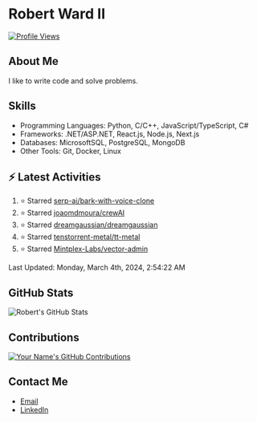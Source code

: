 
# Robert Ward II

[![Profile Views](https://komarev.com/ghpvc/?username=Robert-W-Ward)](https://github.com/Robert-W-Ward)

## About Me
I like to write code and solve problems.

## Skills
- Programming Languages: Python, C/C++, JavaScript/TypeScript, C#
- Frameworks: .NET/ASP.NET, React.js, Node.js, Next.js
- Databases: MicrosoftSQL, PostgreSQL, MongoDB
- Other Tools: Git, Docker, Linux

## :zap: Latest Activities
<!--RECENT_ACTIVITY:start-->
1. ⭐ Starred [serp-ai/bark-with-voice-clone](https://github.com/serp-ai/bark-with-voice-clone)
2. ⭐ Starred [joaomdmoura/crewAI](https://github.com/joaomdmoura/crewAI)
3. ⭐ Starred [dreamgaussian/dreamgaussian](https://github.com/dreamgaussian/dreamgaussian)
4. ⭐ Starred [tenstorrent-metal/tt-metal](https://github.com/tenstorrent-metal/tt-metal)
5. ⭐ Starred [Mintplex-Labs/vector-admin](https://github.com/Mintplex-Labs/vector-admin)
<!--RECENT_ACTIVITY:end-->

<!--RECENT_ACTIVITY:last_update-->
Last Updated: Monday, March 4th, 2024, 2:54:22 AM
<!--RECENT_ACTIVITY:last_update_end-->

<!--END_SECTIN:activity-->
## GitHub Stats
![Robert's GitHub Stats](https://github-readme-stats.vercel.app/api?username=Robert-W-Ward&show_icons=true&theme=radical)

## Contributions
[![Your Name's GitHub Contributions](https://github-readme-streak-stats.herokuapp.com/?user=Robert-W-Ward&theme=radical)](https://github.com/your-username)

## Contact Me
- [Email](mailto:robertwesleyward2019@gmail.com)
- [LinkedIn](https://linkedin.com/in/https://www.linkedin.com/in/robert-ward-ii/)
